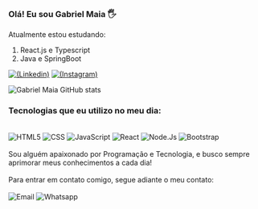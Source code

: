 ### Olá! Eu sou Gabriel Maia 🖐 
Atualmente estou estudando:

1. React.js e Typescript
2. Java e SpringBoot

[![(Linkedin)](https://img.shields.io/badge/LinkedIn-0077B5?style=for-the-badge&logo=linkedin&logoColor=white)](https://www.linkedin.com/in/gabriel-ribeiro-maia-ba786b223/)
[![(Instagram)](https://img.shields.io/badge/Instagram-E4405F?style=for-the-badge&logo=instagram&logoColor=white)](https://instagram.com/gaabrielmaia_)

![Gabriel Maia GitHub stats](https://github-readme-stats.vercel.app/api?username=GabriellMaiaa&show_icons=true&theme=dracula)

### Tecnologias que eu utilizo no meu dia:

<div style="display: inline_block"><br/>
<img align_items="center" alt="HTML5" src="https://img.shields.io/badge/HTML5-E34F26?style=for-the-badge&logo=html5&logoColor=white">
<img align_items="center" alt="CSS" src="https://img.shields.io/badge/CSS3-1572B6?style=for-the-badge&logo=css3&logoColor=white">
<img align_items="center" alt="JavaScript" src="https://img.shields.io/badge/JavaScript-F7DF1E?style=for-the-badge&logo=javascript&logoColor=black">
<img align_items="center" alt="React" src="https://img.shields.io/badge/React-20232A?style=for-the-badge&logo=react&logoColor=61DAFB">
<img align_items="center" alt="Node.Js" src="https://img.shields.io/badge/Node.js-43853D?style=for-the-badge&logo=node.js&logoColor=white">
<img align_items="center" alt="Bootstrap" src="	https://img.shields.io/badge/Bootstrap-563D7C?style=for-the-badge&logo=bootstrap&logoColor=white"></br>

</div>
<br>
Sou alguém apaixonado por Programação e Tecnologia, e busco sempre aprimorar meus conhecimentos a cada dia!
<br><br>
Para entrar em contato comigo, segue adiante o meu contato:
<br><br>
<img align_items="center" alt="Email" src="https://img.shields.io/badge/Gmail-D14836?style=for-the-badge&logo=gmail&logoColor=white">
<img align_items="center" alt="Whatsapp" alt="Email" src="https://img.shields.io/badge/WhatsApp-25D366?style=for-the-badge&logo=whatsapp&logoColor=white">
